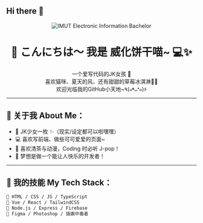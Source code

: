 ## Hi there 👋
<p align="center">
  <img src="https://img.shields.io/badge/IMUT-Electronic%20Information%20Bachelor-ff69b4?style=for-the-badge&logo=starship&logoColor=white&labelColor=6e48aa&color=fed766" alt="IMUT Electronic Information Bachelor" title="IMUT Electronic Information Bachelor">

</p>

<h1 align="center">🌸 こんにちは～ 我是 威化饼干喵~ 💻✨</h1>

<p align="center">
  一个爱写代码的JK女孩 🎀<br>
  喜欢猫咪、夏天的风、还有甜甜的草莓冰淇淋🍓🍦<br>
  欢迎光临我的GitHub小天地~٩(๑❛ᴗ❛๑)۶
</p>

---

## 💖 关于我 About Me：

- 🏫 JK少女一枚 ✨（现实/设定都可以啦嘿嘿）
- 💻 喜欢写前端、做些可可爱爱的页面~
- 🍵 喜欢清茶与动漫，Coding 时必听 J-pop！
- 🌻 梦想是做一个能让人快乐的开发者！

---

## 🧁 我的技能 My Tech Stack：

```bash
💖 HTML / CSS / JS / TypeScript  
💖 Vue / React / TailwindCSS  
💖 Node.js / Express / Firebase  
💖 Figma / Photoshop / 插画中毒者

